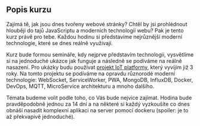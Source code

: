 ## Popis kurzu

Zajímá tě, jak jsou dnes tvořeny webové stránky? Chtěl by jsi prohlédnout hlouběji do tajů JavaScriptu a moderních technologíí webu? Pak je tento kurz právě pro tebe. Každou hodinu si představíme nejrůznější moderní technologie, které se dnes reálně využívají.

Kurz bude formou semináře, kdy nejprve představím technologii, vysvětlíme si na jednoduché ukázce jak funguje a následně se podíváme na reálně nasazení. Pro ukázky budu používat [projekt IoT platformy](https://iotdomu.cz), který vyvíjím již 3 roky. Na tomto projektu se podíváme na opravdu různorodé moderní technologie: WebSocket, ServiceWorker, PWA, MongoDB, InfluxDB, Docker, DevOps, MQTT, MicroService architekturu a mnoho dalšího.

Témata budeme volit podle toho, co Vás bude nejvíce zajímat. Hodina bude pravděpodobně jednou za 14 dní a na některé si každý vyzkoušíte co dnes obnáší nasadit komplexní aplikaci na server pomocí dockeru (spoiler: je to až překvapivě jednoduché).
